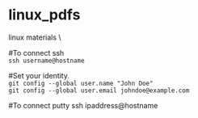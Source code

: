 # linux_pdfs
linux materials \

#To connect ssh\
`ssh username@hostname`

#Set your identity.\
`git config --global user.name "John Doe"`\
`git config --global user.email johndoe@example.com`

#To connect putty 
ssh ipaddress@hostname

